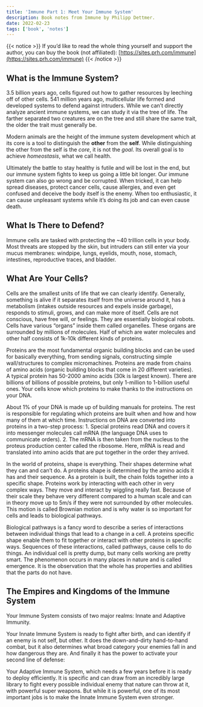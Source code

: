 ```yaml
---
title: 'Immune Part 1: Meet Your Immune System'
description: Book notes from Immune by Philipp Dettmer.
date: 2022-02-23
tags: ['book', 'notes']
---
```


{{< notice >}}
If you’d like to read the whole thing yourself and support the author, you can buy the book (not affiliated): [https://sites.prh.com/immune](https://sites.prh.com/immune)
{{< /notice >}}

## What is the Immune System?

3.5 billion years ago, cells figured out how to gather resources by leeching off of other cells. 541 million years ago,
multicellular life formed and developed systems to defend against intruders. While we can’t directly analyze ancient
immune systems, we can study it via the tree of life. The farther separated two creatures are on the tree and still
share the same trait, the older the trait must generally be.

Modern animals are the height of the immune system development which at its core is a tool to distinguish the **other**
from the **self**. While distinguishing the other from the self is the _core_, it is not the _goal_. Its overall goal is
to achieve _homeostasis_, what we call health.

Ultimately the battle to stay healthy is futile and will be lost in the end, but our immune system fights to keep us
going a little bit longer. Our immune system can also go wrong and be corrupted. When tricked, it can help spread
diseases, protect cancer cells, cause allergies, and even get confused and deceive the body itself is the enemy. When
too enthusiastic, it can cause unpleasant systems while it’s doing its job and can even cause death.

## What Is There to Defend?

Immune cells are tasked with protecting the ~40 trillion cells in your body. Most threats are stopped by the skin, but
intruders can still enter via your mucus membranes: windpipe, lungs, eyelids, mouth, nose, stomach, intestines,
reproductive traces, and bladder.

## What Are Your Cells?

Cells are the smallest units of life that we can clearly identify. Generally, something is alive if it separates itself
from the universe around it, has a metabolism (intakes outside resources and expels inside garbage), responds to
stimuli, grows, and can make more of itself. Cells are not conscious, have free will, or feelings. They are essentially
biological robots. Cells have various “organs” inside them called organelles. These organs are surrounded by millions of
molecules. Half of which are water molecules and other half consists of 1k-10k different kinds of proteins.

Proteins are the most fundamental organic building blocks and can be used for basically everything, from sending
signals, constructing simple wall/structures to complex micromachines. Proteins are made from chains of amino acids
(organic building blocks that come in 20 different varieties). A typical protein has 50-2000 amino acids (30k is largest
known). There are billions of billions of possible proteins, but only 1-million to 1-billion useful ones. Your cells
know which proteins to make thanks to the instructions on your DNA.

About 1% of your DNA is made up of building manuals for proteins. The rest is responsible for regulating which proteins
are built when and how and how many of them at which time. Instructions on DNA are converted into proteins in a two-step
process: 1. Special proteins read DNA and covers it into messenger molecules call mRNA (the language DNA uses to
communicate orders). 2. The mRNA is then taken from the nucleus to the proteus production center called the ribosome.
Here, mRNA is read and translated into amino acids that are put together in the order they arrived.

In the world of proteins, shape is everything. Their shapes determine what they can and can’t do. A proteins shape is
determined by the amino acids it has and their sequence. As a protein is built, the chain folds together into a specific
shape. Proteins work by interacting with each other in very complex ways. They move and interact by wiggling really
fast. Because of their scale they behave very different compared to a human scale and can in theory move up to 5m/s if
they were not surrounded by other molecules. This motion is called Brownian motion and is why water is so important for
cells and leads to biological pathways.

Biological pathways is a fancy word to describe a series of interactions between individual things that lead to a change
in a cell. A proteins specific shape enable them to fit together or interact with other proteins in specific ways.
Sequences of these interactions, called pathways, cause cells to do things. An individual cell is pretty dump, but many
cells working are pretty smart. The phenomenon occurs in many places in nature and is called emergence. It is the
observation that the whole has properties and abilities that the parts do not have.

## The Empires and Kingdoms of the Immune System

Your Immune System consists of two major realms: Innate and Adaptive Immunity.

Your Innate Immune System is ready to fight after birth, and can identify if an enemy is not self, but other. It does
the down-and-dirty hand-to-hand combat, but it also determines what broad category your enemies fall in and how
dangerous they are. And finally it has the power to activate your second line of defense:

Your Adaptive Immune System, which needs a few years before it is ready to deploy efficiently. It is specific and can
draw from an incredibly large library to fight every possible individual enemy that nature can throw at it, with
powerful super weapons. But while it is powerful, one of its most important jobs is to make the Innate Immune System
even stronger.

